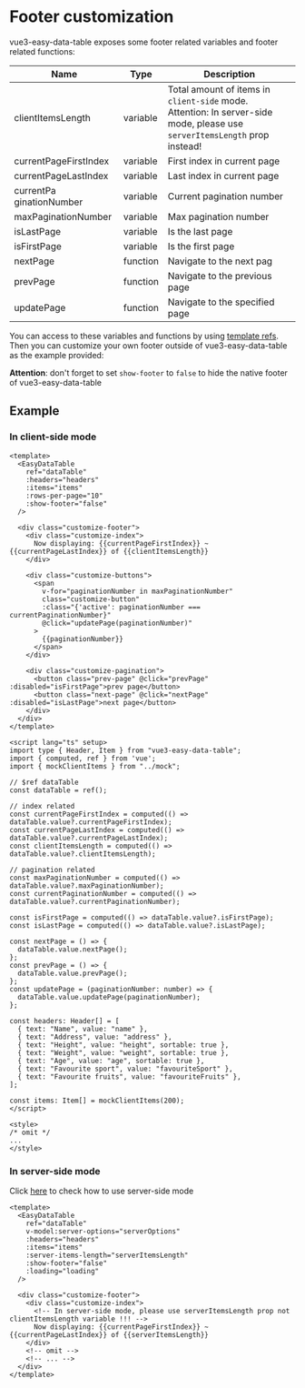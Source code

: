 # Footer customization

vue3-easy-data-table exposes some footer related variables and footer related functions:

| Name | Type |  Description |
| -------- | ----------- | ---- |
| clientItemsLength | variable | Total amount of items in `client-side` mode. <br>Attention: In server-side mode, please use `serverItemsLength` prop instead!|
| currentPageFirstIndex | variable | First index in current page |
| currentPageLastIndex | variable | Last index in current page |
| currentPa ginationNumber | variable | Current pagination number |
| maxPaginationNumber | variable |Max pagination number |
| isLastPage | variable | Is the last page |
| isFirstPage | variable | Is the first page |
| nextPage | function | Navigate to the next pag |
| prevPage | function | Navigate to the previous page |
| updatePage | function | Navigate to the specified page |

You can access to these variables and functions by using [template refs](https://vuejs.org/guide/essentials/template-refs.html).
Then you can customize your own footer outside of vue3-easy-data-table as the example provided:

**Attention**: don't forget to set `show-footer` to `false` to hide the native footer of vue3-easy-data-table
## Example 

### In client-side mode

```vue
<template>
  <EasyDataTable
    ref="dataTable"
    :headers="headers"
    :items="items"
    :rows-per-page="10"
    :show-footer="false"
  />
  
  <div class="customize-footer">
    <div class="customize-index">
      Now displaying: {{currentPageFirstIndex}} ~ {{currentPageLastIndex}} of {{clientItemsLength}}
    </div>
  
    <div class="customize-buttons">
      <span
        v-for="paginationNumber in maxPaginationNumber"
        class="customize-button"
        :class="{'active': paginationNumber === currentPaginationNumber}"
        @click="updatePage(paginationNumber)"
      >
        {{paginationNumber}}
      </span>
    </div>
  
    <div class="customize-pagination">
      <button class="prev-page" @click="prevPage" :disabled="isFirstPage">prev page</button>
      <button class="next-page" @click="nextPage" :disabled="isLastPage">next page</button>
    </div>
  </div>
</template>

<script lang="ts" setup>
import type { Header, Item } from "vue3-easy-data-table";
import { computed, ref } from 'vue';
import { mockClientItems } from "../mock";

// $ref dataTable
const dataTable = ref();

// index related
const currentPageFirstIndex = computed(() => dataTable.value?.currentPageFirstIndex);
const currentPageLastIndex = computed(() => dataTable.value?.currentPageLastIndex);
const clientItemsLength = computed(() => dataTable.value?.clientItemsLength);

// pagination related
const maxPaginationNumber = computed(() => dataTable.value?.maxPaginationNumber);
const currentPaginationNumber = computed(() => dataTable.value?.currentPaginationNumber);

const isFirstPage = computed(() => dataTable.value?.isFirstPage);
const isLastPage = computed(() => dataTable.value?.isLastPage);

const nextPage = () => {
  dataTable.value.nextPage();
};
const prevPage = () => {
  dataTable.value.prevPage();
};
const updatePage = (paginationNumber: number) => {
  dataTable.value.updatePage(paginationNumber);
};

const headers: Header[] = [
  { text: "Name", value: "name" },
  { text: "Address", value: "address" },
  { text: "Height", value: "height", sortable: true },
  { text: "Weight", value: "weight", sortable: true },
  { text: "Age", value: "age", sortable: true },
  { text: "Favourite sport", value: "favouriteSport" },
  { text: "Favourite fruits", value: "favouriteFruits" },
];

const items: Item[] = mockClientItems(200);
</script>

<style>
/* omit */
...
</style>
```

<FooterCustomization/>


### In server-side mode

Click [here](https://hc200ok.github.io/vue3-easy-data-table-doc/features/server-side-paginate-and-sort.html) to check how to use server-side mode

```vue
<template>
  <EasyDataTable
    ref="dataTable"
    v-model:server-options="serverOptions"
    :headers="headers"
    :items="items"
    :server-items-length="serverItemsLength"
    :show-footer="false"
    :loading="loading"
  />

  <div class="customize-footer">
    <div class="customize-index">
      <!-- In server-side mode, please use serverItemsLength prop not clientItemsLength variable !!! -->
      Now displaying: {{currentPageFirstIndex}} ~ {{currentPageLastIndex}} of {{serverItemsLength}}
    </div>
    <!-- omit -->
    <!-- ... -->
  </div>
</template>
```

<FooterCustomizationServer/>
